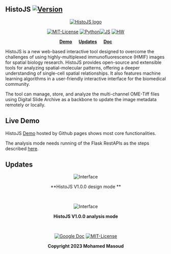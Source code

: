 ## HistoJS [![Version](https://img.shields.io/badge/Version-1.0.0-brightgreen)]()

<div align="center">

[![HistoJS logo](https://lh3.googleusercontent.com/Q3eYJfpQMety3sUUTLKeZKLkJBzx-NmLZNn1NphdWs9hBNYmfHCzZTphddpXDcfUxjtaHTXTr89R57LieZflqUsGHM3TxtIbVNoQOKf3ZbPjB01C8gYANmezAzq4JgUU=w1823)]()

 [![MIT-License ](https://img.shields.io/badge/license-MIT-green)](https://github.com/Mmasoud1/HistoJS/blob/main/LICENSE) [![Python ](https://img.shields.io/badge/python-3.5%20%7C%203.6%20%7C%203.7-blue)]()[![JS ](https://img.shields.io/badge/Types-JavaScript-blue)]()
[![HW ](https://img.shields.io/badge/HardWare-GPU-green)]()

**[Demo](https://mmasoud1.github.io/HistoJS) &emsp;  [Updates](#Updates) &emsp; [Doc](https://github.com/mmasoud1/HistoJS/wiki/)**

</div>

HistoJS is a new web-based interactive tool designed to overcome the challenges of using highly-multiplexed immunofluorescence (HMIF) images for spatial biology research. HistoJS provides open-source and extensible tools for analyzing spatial-molecular patterns, offering a deeper understanding of single-cell spatial relationships. It also features machine learning algorithms in a user-friendly interactive interface for the biomedical community.

The tool can manage, store, and analyze the multi-channel OME-Tiff files using  Digital Slide Archive as a backbone to update the image metadata remotely or locally.



## Live Demo

HistoJS [Demo](https://mmasoud1.github.io/HistoJS) hosted by Github pages shows most core functionalities.  

The analysis mode needs running of the Flask RestAPIs as the steps described [here](https://github.com/Mmasoud1/HistoJS/wiki/Setup-Environment).


## Updates

<div align="center">

![Interface](https://github.com/mmasoud1/HistoJS/blob/main/Demo/AnalysisMode.gif)


**HistoJS V1.0.0  design mode **
</div>

<br>

<div align="center">

![Interface](https://github.com/mmasoud1/HistoJS/blob/main/Demo/DesignMode.gif)

**HistoJS V1.0.0 analysis mode**
</div>


<br>


<div align="center">

[![Google Doc](https://img.shields.io/badge/HistoJS-Feedback-blue)](https://docs.google.com/forms/d/e/1FAIpQLSdHuO--mG00sKydQpJ7sPpDmhcJ4ECdj-wAB1kwXQExh_nUSg/viewform?usp=sf_link) [![MIT-License ](https://img.shields.io/badge/license-MIT-green)](https://github.com/Mmasoud1/HistoJS/blob/main/LICENSE)

**Copyright 2023 Mohamed Masoud**
</div>

